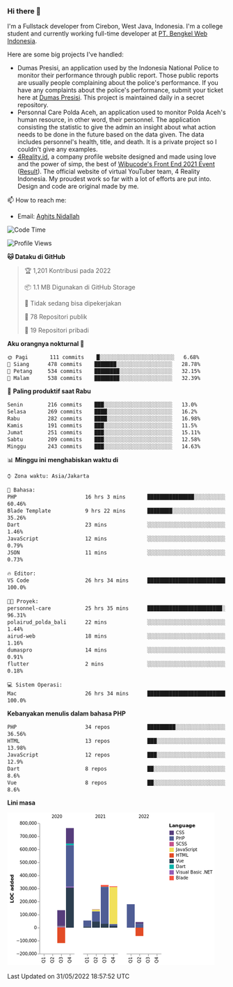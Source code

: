 ### Hi there 👋
I'm a Fullstack developer from Cirebon, West Java, Indonesia. I'm a college student and currently working full-time developer at [PT. Bengkel Web Indonesia](https://github.com/PT-Bengkel-Web-Indonesia).

Here are some big projects I've handled:
- Dumas Presisi, an application used by the Indonesia National Police to monitor their performance through public report. Those public reports are usually people complaining about the police's performance. If you have any complaints about the police's performance, submit your ticket here at [Dumas Presisi](https://dumaspresisi.polri.go.id/dumaspro). This project is maintained daily in a secret repository.
- Personnal Care Polda Aceh, an application used to monitor Polda Aceh's human resource, in other word, their personnel. The application consisting the statistic to give the admin an insight about what action needs to be done in the future based on the data given. The data includes personnel's health, title, and death. It is a private project so I couldn't give any examples.
- [4Reality.id](https://4reality.id), a company profile website designed and made using love and the power of simp, the best of [Wibucode's Front End 2021 Event](https://github.com/wibucode02/submision-event-frontend-2021) ([Result](https://github.com/wibucode02/top-5-pemenang-event-front-end-wibucode-2021)). The official website of virtual YouTuber team, 4 Reality Indonesia. My proudest work so far with a lot of efforts are put into. Design and code are original made by me.

📫 How to reach me:
- Email: [Aghits Nidallah](mailto:yourlovelydev@gmail.com)

<!--START_SECTION:waka-->
![Code Time](http://img.shields.io/badge/Code%20Time-0%20secs-blue)

![Profile Views](http://img.shields.io/badge/Profil%20dilihat-2-blue)

**🐱 Dataku di GitHub** 

> 🏆 1,201 Kontribusi pada 2022
 > 
> 📦 1.1 MB Digunakan di GitHub Storage 
 > 
> 🚫 Tidak sedang bisa dipekerjakan
 > 
> 📜 78 Repositori publik 
 > 
> 🔑 19 Repositori pribadi  
 > 
**Aku orangnya nokturnal 🦉** 

```text
🌞 Pagi       111 commits    █░░░░░░░░░░░░░░░░░░░░░░░░   6.68% 
🌆 Siang      478 commits    ███████░░░░░░░░░░░░░░░░░░   28.78% 
🌃 Petang     534 commits    ████████░░░░░░░░░░░░░░░░░   32.15% 
🌙 Malam      538 commits    ████████░░░░░░░░░░░░░░░░░   32.39%

```
📅 **Paling produktif saat Rabu** 

```text
Senin        216 commits    ███░░░░░░░░░░░░░░░░░░░░░░   13.0% 
Selasa       269 commits    ████░░░░░░░░░░░░░░░░░░░░░   16.2% 
Rabu         282 commits    ████░░░░░░░░░░░░░░░░░░░░░   16.98% 
Kamis        191 commits    ███░░░░░░░░░░░░░░░░░░░░░░   11.5% 
Jumat        251 commits    ███░░░░░░░░░░░░░░░░░░░░░░   15.11% 
Sabtu        209 commits    ███░░░░░░░░░░░░░░░░░░░░░░   12.58% 
Minggu       243 commits    ███░░░░░░░░░░░░░░░░░░░░░░   14.63%

```


📊 **Minggu ini menghabiskan waktu di** 

```text
⌚︎ Zona waktu: Asia/Jakarta

💬 Bahasa: 
PHP                      16 hrs 3 mins       ███████████████░░░░░░░░░░   60.46% 
Blade Template           9 hrs 22 mins       ████████░░░░░░░░░░░░░░░░░   35.26% 
Dart                     23 mins             ░░░░░░░░░░░░░░░░░░░░░░░░░   1.46% 
JavaScript               12 mins             ░░░░░░░░░░░░░░░░░░░░░░░░░   0.79% 
JSON                     11 mins             ░░░░░░░░░░░░░░░░░░░░░░░░░   0.73%

🔥 Editor: 
VS Code                  26 hrs 34 mins      █████████████████████████   100.0%

🐱‍💻 Proyek: 
personnel-care           25 hrs 35 mins      ████████████████████████░   96.31% 
polairud_polda_bali      22 mins             ░░░░░░░░░░░░░░░░░░░░░░░░░   1.44% 
airud-web                18 mins             ░░░░░░░░░░░░░░░░░░░░░░░░░   1.16% 
dumaspro                 14 mins             ░░░░░░░░░░░░░░░░░░░░░░░░░   0.91% 
flutter                  2 mins              ░░░░░░░░░░░░░░░░░░░░░░░░░   0.18%

💻 Sistem Operasi: 
Mac                      26 hrs 34 mins      █████████████████████████   100.0%

```

**Kebanyakan menulis dalam bahasa PHP** 

```text
PHP                      34 repos            █████████░░░░░░░░░░░░░░░░   36.56% 
HTML                     13 repos            ███░░░░░░░░░░░░░░░░░░░░░░   13.98% 
JavaScript               12 repos            ███░░░░░░░░░░░░░░░░░░░░░░   12.9% 
Dart                     8 repos             ██░░░░░░░░░░░░░░░░░░░░░░░   8.6% 
Vue                      8 repos             ██░░░░░░░░░░░░░░░░░░░░░░░   8.6%

```


**Lini masa**

![Chart not found](https://raw.githubusercontent.com/NikarashiHatsu/NikarashiHatsu/master/charts/bar_graph.png) 


 Last Updated on 31/05/2022 18:57:52 UTC
<!--END_SECTION:waka-->
